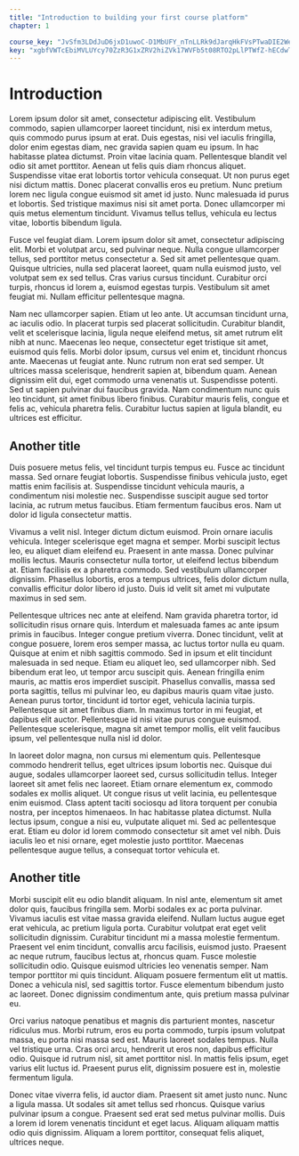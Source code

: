 ```yaml
---
title: "Introduction to building your first course platform"
chapter: 1

course_key: "JvSfm3LDdJuD6jxD1uwoC-D1MbUFY_nTnLLRk9dJarqHkFVsPTwaDIE2We6m0SXtNCZyxb5QWGRsTwdsYElXgQ"
key: "xgbfVWTcEbiMVLUYcy70ZzR3G1xZRV2hiZVk17WVFb5t08RTO2pLlPTWfZ-hECdwTuBO-qEISXs3jZIwaHREGw"
---
```


# Introduction

Lorem ipsum dolor sit amet, consectetur adipiscing elit. Vestibulum commodo, sapien ullamcorper laoreet tincidunt, nisi ex interdum metus, quis commodo purus ipsum at erat. Duis egestas, nisi vel iaculis fringilla, dolor enim egestas diam, nec gravida sapien quam eu ipsum. In hac habitasse platea dictumst. Proin vitae lacinia quam. Pellentesque blandit vel odio sit amet porttitor. Aenean ut felis quis diam rhoncus aliquet. Suspendisse vitae erat lobortis tortor vehicula consequat. Ut non purus eget nisi dictum mattis. Donec placerat convallis eros eu pretium. Nunc pretium lorem nec ligula congue euismod sit amet id justo. Nunc malesuada id purus et lobortis. Sed tristique maximus nisi sit amet porta. Donec ullamcorper mi quis metus elementum tincidunt. Vivamus tellus tellus, vehicula eu lectus vitae, lobortis bibendum ligula.

Fusce vel feugiat diam. Lorem ipsum dolor sit amet, consectetur adipiscing elit. Morbi et volutpat arcu, sed pulvinar neque. Nulla congue ullamcorper tellus, sed porttitor metus consectetur a. Sed sit amet pellentesque quam. Quisque ultricies, nulla sed placerat laoreet, quam nulla euismod justo, vel volutpat sem ex sed tellus. Cras varius cursus tincidunt. Curabitur orci turpis, rhoncus id lorem a, euismod egestas turpis. Vestibulum sit amet feugiat mi. Nullam efficitur pellentesque magna.

Nam nec ullamcorper sapien. Etiam ut leo ante. Ut accumsan tincidunt urna, ac iaculis odio. In placerat turpis sed placerat sollicitudin. Curabitur blandit, velit et scelerisque lacinia, ligula neque eleifend metus, sit amet rutrum elit nibh at nunc. Maecenas leo neque, consectetur eget tristique sit amet, euismod quis felis. Morbi dolor ipsum, cursus vel enim et, tincidunt rhoncus ante. Maecenas ut feugiat ante. Nunc rutrum non erat sed semper. Ut ultrices massa scelerisque, hendrerit sapien at, bibendum quam. Aenean dignissim elit dui, eget commodo urna venenatis ut. Suspendisse potenti. Sed ut sapien pulvinar dui faucibus gravida. Nam condimentum nunc quis leo tincidunt, sit amet finibus libero finibus. Curabitur mauris felis, congue et felis ac, vehicula pharetra felis. Curabitur luctus sapien at ligula blandit, eu ultrices est efficitur.

## Another title

Duis posuere metus felis, vel tincidunt turpis tempus eu. Fusce ac tincidunt massa. Sed ornare feugiat lobortis. Suspendisse finibus vehicula justo, eget mattis enim facilisis at. Suspendisse tincidunt vehicula mauris, a condimentum nisi molestie nec. Suspendisse suscipit augue sed tortor lacinia, ac rutrum metus faucibus. Etiam fermentum faucibus eros. Nam ut dolor id ligula consectetur mattis.

Vivamus a velit nisl. Integer dictum dictum euismod. Proin ornare iaculis vehicula. Integer scelerisque eget magna et semper. Morbi suscipit lectus leo, eu aliquet diam eleifend eu. Praesent in ante massa. Donec pulvinar mollis lectus. Mauris consectetur nulla tortor, ut eleifend lectus bibendum at. Etiam facilisis ex a pharetra commodo. Sed vestibulum ullamcorper dignissim. Phasellus lobortis, eros a tempus ultrices, felis dolor dictum nulla, convallis efficitur dolor libero id justo. Duis id velit sit amet mi vulputate maximus in sed sem.

Pellentesque ultrices nec ante at eleifend. Nam gravida pharetra tortor, id sollicitudin risus ornare quis. Interdum et malesuada fames ac ante ipsum primis in faucibus. Integer congue pretium viverra. Donec tincidunt, velit at congue posuere, lorem eros semper massa, ac luctus tortor nulla eu quam. Quisque at enim et nibh sagittis commodo. Sed in ipsum et elit tincidunt malesuada in sed neque. Etiam eu aliquet leo, sed ullamcorper nibh. Sed bibendum erat leo, ut tempor arcu suscipit quis. Aenean fringilla enim mauris, ac mattis eros imperdiet suscipit. Phasellus convallis, massa sed porta sagittis, tellus mi pulvinar leo, eu dapibus mauris quam vitae justo. Aenean purus tortor, tincidunt id tortor eget, vehicula lacinia turpis. Pellentesque sit amet finibus diam. In maximus tortor in mi feugiat, et dapibus elit auctor. Pellentesque id nisi vitae purus congue euismod. Pellentesque scelerisque, magna sit amet tempor mollis, elit velit faucibus ipsum, vel pellentesque nulla nisl id dolor.

In laoreet dolor magna, non cursus mi elementum quis. Pellentesque commodo hendrerit tellus, eget ultrices ipsum lobortis nec. Quisque dui augue, sodales ullamcorper laoreet sed, cursus sollicitudin tellus. Integer laoreet sit amet felis nec laoreet. Etiam ornare elementum ex, commodo sodales ex mollis aliquet. Ut congue risus ut velit lacinia, eu pellentesque enim euismod. Class aptent taciti sociosqu ad litora torquent per conubia nostra, per inceptos himenaeos. In hac habitasse platea dictumst. Nulla lectus ipsum, congue a nisi eu, vulputate aliquet mi. Sed ac pellentesque erat. Etiam eu dolor id lorem commodo consectetur sit amet vel nibh. Duis iaculis leo et nisi ornare, eget molestie justo porttitor. Maecenas pellentesque augue tellus, a consequat tortor vehicula et.

## Another title

Morbi suscipit elit eu odio blandit aliquam. In nisl ante, elementum sit amet dolor quis, faucibus fringilla sem. Morbi sodales ex ac porta pulvinar. Vivamus iaculis est vitae massa gravida eleifend. Nullam luctus augue eget erat vehicula, ac pretium ligula porta. Curabitur volutpat erat eget velit sollicitudin dignissim. Curabitur tincidunt mi a massa molestie fermentum. Praesent vel enim tincidunt, convallis arcu facilisis, euismod justo. Praesent ac neque rutrum, faucibus lectus at, rhoncus quam. Fusce molestie sollicitudin odio. Quisque euismod ultricies leo venenatis semper. Nam tempor porttitor mi quis tincidunt. Aliquam posuere fermentum elit ut mattis. Donec a vehicula nisl, sed sagittis tortor. Fusce elementum bibendum justo ac laoreet. Donec dignissim condimentum ante, quis pretium massa pulvinar eu.

Orci varius natoque penatibus et magnis dis parturient montes, nascetur ridiculus mus. Morbi rutrum, eros eu porta commodo, turpis ipsum volutpat massa, eu porta nisi massa sed est. Mauris laoreet sodales tempus. Nulla vel tristique urna. Cras orci arcu, hendrerit ut eros non, dapibus efficitur odio. Quisque id rutrum nisl, sit amet porttitor nisl. In mattis felis ipsum, eget varius elit luctus id. Praesent purus elit, dignissim posuere est in, molestie fermentum ligula.

Donec vitae viverra felis, id auctor diam. Praesent sit amet justo nunc. Nunc a ligula massa. Ut sodales sit amet tellus sed rhoncus. Quisque varius pulvinar ipsum a congue. Praesent sed erat sed metus pulvinar mollis. Duis a lorem id lorem venenatis tincidunt et eget lacus. Aliquam aliquam mattis odio quis dignissim. Aliquam a lorem porttitor, consequat felis aliquet, ultrices neque.
